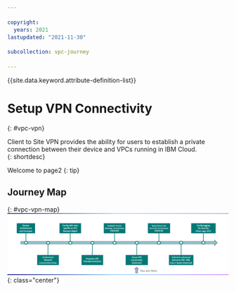 ```yaml
---

copyright:
  years: 2021
lastupdated: "2021-11-30"

subcollection: vpc-journey

---
```


{{site.data.keyword.attribute-definition-list}}

# Setup VPN Connectivity
{: #vpc-vpn}

Client to Site VPN provides the ability for users to establish a private connection between their device and VPCs running in IBM Cloud.  
{: shortdesc}

Welcome to page2
{: tip}

## Journey Map
{: #vpc-vpn-map}
![Architecture](images/vpn/journey-map.png){: class="center"}

